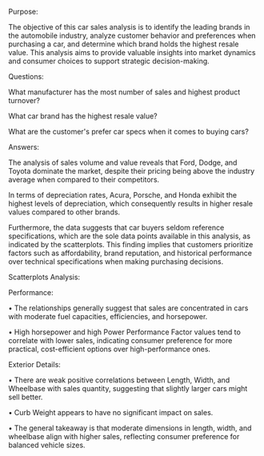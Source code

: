 Purpose:

The objective of this car sales analysis is to identify the leading brands in the automobile industry, analyze customer behavior and preferences when purchasing a car, and determine which brand holds the highest resale value. This analysis aims to provide valuable insights into market dynamics and consumer choices to support strategic decision-making.

Questions:

What manufacturer has the most number of sales and highest product turnover?

What car brand has the highest resale value?

What are the customer's prefer car specs when it comes to buying cars?



Answers:

The analysis of sales volume and value reveals that Ford, Dodge, and Toyota dominate the market, despite their pricing being above the industry average when compared to their competitors.

In terms of depreciation rates, Acura, Porsche, and Honda exhibit the highest levels of depreciation, which consequently results in higher resale values compared to other brands.

Furthermore, the data suggests that car buyers seldom reference specifications, which are the sole data points available in this analysis, as indicated by the scatterplots. This finding implies that customers prioritize factors such as affordability, brand reputation, and historical performance over technical specifications when making purchasing decisions.



Scatterplots Analysis:



Performance: 

•	The relationships generally suggest that sales are concentrated in cars with moderate fuel capacities, efficiencies, and horsepower.

•	High horsepower and high Power Performance Factor values tend to correlate with lower sales, indicating consumer preference for more practical, cost-efficient options over high-performance ones.



Exterior Details:

•	There are weak positive correlations between Length, Width, and Wheelbase with sales quantity, suggesting that slightly larger cars might sell better.

•	Curb Weight appears to have no significant impact on sales.

•	The general takeaway is that moderate dimensions in length, width, and wheelbase align with higher sales, reflecting consumer preference for balanced vehicle sizes.

